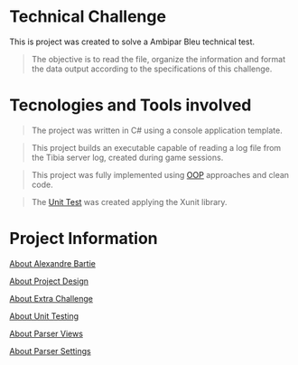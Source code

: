 # Technical Challenge

This is project was created to solve a Ambipar Bleu technical test.

> The objective is to read the file, organize the information and format the data output according to the specifications of this challenge.

# Tecnologies and Tools involved

> The project was written in C# using a console application template.

> This project builds an executable capable of reading a log file from the Tibia server log, created during game sessions.

> This project was fully implemented using [OOP](https://github.com/AlexandreBartie/BLEU-Challenge-ParserLog/wiki/About-the-Project-Design) approaches and clean code.

> The [Unit Test](https://github.com/AlexandreBartie/BLEU-Challenge-ParserLog/wiki/About-Unit-Testing) was created applying the Xunit library.

# Project Information

[About Alexandre Bartie](https://github.com/AlexandreBartie/BLEU-Challenge-ParserLog/wiki/About-Alexandre-Bartie)

[About Project Design](https://github.com/AlexandreBartie/BLEU-Challenge-ParserLog/wiki/About-the-Project-Design)

[About Extra Challenge](https://github.com/AlexandreBartie/BLEU-Challenge-ParserLog/wiki/About-Extra-Challenge)

[About Unit Testing](https://github.com/AlexandreBartie/BLEU-Challenge-ParserLog/wiki/About-Unit-Testing)

[About Parser Views](https://github.com/AlexandreBartie/BLEU-Challenge-ParserLog/wiki/About-the-Parser-Views)

[About Parser Settings](https://github.com/AlexandreBartie/BLEU-Challenge-ParserLog/wiki/About-the-Parser-Settings)